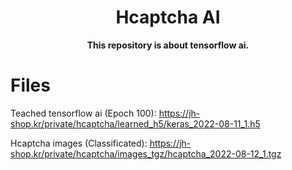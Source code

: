 <h1 align="center">Hcaptcha AI</h1>

<p align='center'>
  <b>This repository is about tensorflow ai.</b><br>
</p>


# Files

Teached tensorflow ai (Epoch 100):
https://jh-shop.kr/private/hcaptcha/learned_h5/keras_2022-08-11_1.h5

Hcaptcha images (Classificated):
https://jh-shop.kr/private/hcaptcha/images_tgz/hcaptcha_2022-08-12_1.tgz
